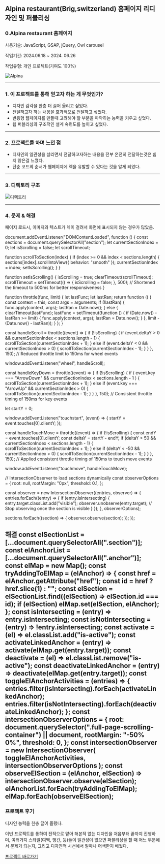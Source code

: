 ## Alpina restaurant(Brig,switzerland) 홈페이지 리디자인 및 퍼블리싱

### 0.Alpina restaurant 홈페이지

사용기술: JavaScript, GSAP, jQuery, Owl carousel

작업기간: 2024.06.18 ~ 2024. 06.26

작업유형: 개인 프로젝트(기여도 100%)

![Alpina](https://github.com/Minseong0000/Alpina/assets/160007497/990dc569-a9f1-4d80-aaa6-d808d42d3851)

---

### 1. 이 프로젝트를 통해 얻고자 하는 게 무엇인가?

- 디자인 감각을 한층 더 끌어 올리고 싶었다.
- 전달하고자 하는 내용을 효과적으로 전달하고 싶었다.
- 반응형 웹페이지를 만들때 고려해야 할 부분을 파악하는 능력을 키우고 싶었다.
- 웹 퍼블리싱의 구조적인 설계 숙련도를 높이고 싶었다.

---

### 2. 프로젝트를 하며 느낀 점

- 디자인의 일관성을 살리면서 전달하고자하는 내용을 전부 온전히 전달하는것은 쉽지 않은걸 느꼈다.
- 단순 코드의 순서가 웹페이지에 렉을 유발할 수 있다는 것을 알게 되었다.

---

### 3. 디렉토리 구조

![디렉토리](https://github.com/Minseong0000/Alpina/assets/160007497/8192faa6-df4a-4d9c-8836-40715efa22d5)

---

### 4. 문제 & 해결

페이지 로드시, 이미지와 텍스트가 렉이 걸려서 화면에 표시되지 않는 경우가 많았음.

document.addEventListener("DOMContentLoaded", function () {
  const sections = document.querySelectorAll("section");
  let currentSectionIndex = 0;
  let isScrolling = false;
  let scrollTimeout;

  function scrollToSection(index) {
    if (index >= 0 && index < sections.length) {
      sections[index].scrollIntoView({ behavior: "smooth" });
      currentSectionIndex = index;
      setIsScrolling();
    }
  }

  function setIsScrolling() {
    isScrolling = true;
    clearTimeout(scrollTimeout);
    scrollTimeout = setTimeout(() => {
      isScrolling = false;
    }, 500); // Shortened the timeout to 500ms for better responsiveness
  }

  function throttle(func, limit) {
    let lastFunc;
    let lastRan;
    return function () {
      const context = this;
      const args = arguments;
      if (!lastRan) {
        func.apply(context, args);
        lastRan = Date.now();
      } else {
        clearTimeout(lastFunc);
        lastFunc = setTimeout(function () {
          if (Date.now() - lastRan >= limit) {
            func.apply(context, args);
            lastRan = Date.now();
          }
        }, limit - (Date.now() - lastRan));
      }
    };
  }

  const handleScroll = throttle((event) => {
    if (!isScrolling) {
      if (event.deltaY > 0 && currentSectionIndex < sections.length - 1) {
        scrollToSection(currentSectionIndex + 1);
      } else if (event.deltaY < 0 && currentSectionIndex > 0) {
        scrollToSection(currentSectionIndex - 1);
      }
    }
  }, 150); // Reduced throttle limit to 150ms for wheel events

  window.addEventListener("wheel", handleScroll);

  const handleKeyDown = throttle((event) => {
    if (!isScrolling) {
      if (
        event.key === "ArrowDown" &&
        currentSectionIndex < sections.length - 1
      ) {
        scrollToSection(currentSectionIndex + 1);
      } else if (event.key === "ArrowUp" && currentSectionIndex > 0) {
        scrollToSection(currentSectionIndex - 1);
      }
    }
  }, 150); // Consistent throttle timing of 150ms for key events

  let startY = 0;

  window.addEventListener("touchstart", (event) => {
    startY = event.touches[0].clientY;
  });

  const handleTouchMove = throttle((event) => {
    if (!isScrolling) {
      const endY = event.touches[0].clientY;
      const deltaY = startY - endY;
      if (deltaY > 50 && currentSectionIndex < sections.length - 1) {
        scrollToSection(currentSectionIndex + 1);
      } else if (deltaY < -50 && currentSectionIndex > 0) {
        scrollToSection(currentSectionIndex - 1);
      }
    }
  }, 150); // Applied consistent throttle timing of 150ms to touch move events

  window.addEventListener("touchmove", handleTouchMove);

  // IntersectionObserver to load sections dynamically
  const observerOptions = {
    root: null,
    rootMargin: "0px",
    threshold: 0.1,
  };

  const observer = new IntersectionObserver((entries, observer) => {
    entries.forEach((entry) => {
      if (entry.isIntersecting) {
        entry.target.classList.add("visible");
        observer.unobserve(entry.target); // Stop observing once the section is visible
      }
    });
  }, observerOptions);

  sections.forEach((section) => {
    observer.observe(section);
  });
});

해결
const elSectionList = [...document.querySelectorAll(".section")];
const elAnchorList = [...document.querySelectorAll(".anchor")];
const elMap = new Map();
const tryAddingToElMap = (elAnchor) => {
  const href = elAnchor.getAttribute("href");
  const id = href ? href.slice(1) : "";
  const elSection = elSectionList.find((elSection) => elSection.id === id);
  if (elSection) elMap.set(elSection, elAnchor);
};
const isIntersecting = (entry) => entry.isIntersecting;
const isNotIntersecting = (entry) => !entry.isIntersecting;
const activate = (el) => el.classList.add("is-active");
const activateLinkedAnchor = (entry) => activate(elMap.get(entry.target));
const deactivate = (el) => el.classList.remove("is-active");
const deactivateLinkedAnchor = (entry) => deactivate(elMap.get(entry.target));
const toggleElAnchorActivities = (entries) => {
  entries.filter(isIntersecting).forEach(activateLinkedAnchor);
  entries.filter(isNotIntersecting).forEach(deactivateLinkedAnchor);
};
const intersectionObserverOptions = {
  root: document.querySelector(".full-page-scrolling-container") || document,
  rootMargin: "-50% 0%",
  threshold: 0,
};
const intersectionObserver = new IntersectionObserver(
  toggleElAnchorActivities,
  intersectionObserverOptions
);
const observeElSection = (elAnchor, elSection) =>
  intersectionObserver.observe(elSection);
elAnchorList.forEach(tryAddingToElMap);
elMap.forEach(observeElSection);
---

### 프로젝트 후기

디자인 능력을 한층 끌어 올렸다.

이번 프로젝트를 통하여 전적으로 맡아 해본적 없는 디자인을 처음부터 끝까지 진행하며, 
여러가지 스타일(여백, 행간, 등)들이 일관성이 없으면 퍼블리싱을 할 때 어느 부분에서 문제가 되는지,
그리고 디자인적 시선에서 얼마나 어색한지 배웠다. 

<a href="https://minseong0000.github.io/Alpina/" target="_blank">프로젝트 바로가기</a>


